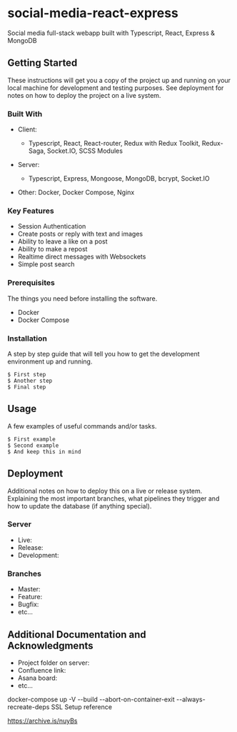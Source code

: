 #  social-media-react-express

Social media full-stack webapp built with Typescript, React, Express & MongoDB 

## Getting Started

These instructions will get you a copy of the project up and running on your local machine for development and testing purposes. See deployment for notes on how to deploy the project on a live system.

### Built With

* Client:
    * Typescript, React, React-router, Redux with Redux Toolkit, Redux-Saga, Socket.IO, SCSS Modules   
    
* Server:
    * Typescript, Express, Mongoose, MongoDB, bcrypt, Socket.IO
    
* Other: Docker, Docker Compose, Nginx

### Key Features

* Session Authentication
* Create posts or reply with text and images
* Ability to leave a like on a post
* Ability to make a repost
* Realtime direct messages with Websockets
* Simple post search

### Prerequisites

The things you need before installing the software.

* Docker
* Docker Compose

### Installation

A step by step guide that will tell you how to get the development environment up and running.

```
$ First step
$ Another step
$ Final step
```

## Usage

A few examples of useful commands and/or tasks.

```
$ First example
$ Second example
$ And keep this in mind
```

## Deployment

Additional notes on how to deploy this on a live or release system. Explaining the most important branches, what pipelines they trigger and how to update the database (if anything special).

### Server

* Live:
* Release:
* Development:

### Branches

* Master:
* Feature:
* Bugfix:
* etc...

## Additional Documentation and Acknowledgments

* Project folder on server:
* Confluence link:
* Asana board:
* etc...

docker-compose up -V --build --abort-on-container-exit --always-recreate-deps
SSL Setup reference

https://archive.is/nuyBs
